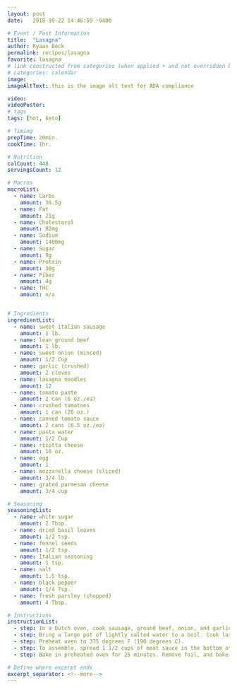 ```yaml
---
layout: post
date:   2018-10-22 14:46:59 -0400

# Event / Post Information
title:  "Lasagna"
author: Ryaan Beck
permalink: recipes/lasagna
favorite: lasagna
# link constructed from categories (when applied + and not overridden by permalink)
# categories: calendar
image:
imageAltText: this is the image alt text for ADA compliance

video:
videoPoster:
# tags
tags: [hot, keto]

# Timing
prepTime: 20min.
cookTime: 1hr.

# Nutrition
calCount: 448
servingsCount: 12

# Macros
macroList:
  - name: Carbs
    amount: 36.5g
  - name: Fat
    amount: 21g
  - name: Cholesterol
    amount: 82mg
  - name: Sodium
    amount: 1400mg
  - name: Sugar
    amount: 9g
  - name: Protein
    amount: 30g
  - name: Fiber
    amount: 4g
  - name: THC
    amount: n/a


# Ingredients
ingredientList:
  - name: sweet italian sausage
    amount: 1 lb.
  - name: lean ground beef
    amount: 1 lb.
  - name: sweet onion (minced)
    amount: 1/2 Cup
  - name: garlic (crushed)
    amount: 2 cloves
  - name: lasagna noodles
    amount: 12
  - name: tomato paste
    amount: 2 can (6 oz./ea)
  - name: crushed tomatoes
    amount: 1 can (28 oz.)
  - name: canned tomato sauce
    amount: 2 cans (6.5 oz./ea)
  - name: pasta water
    amount: 1/2 Cup
  - name: ricotta cheese
    amount: 16 oz.
  - name: egg
    amount: 1
  - name: mozzarella cheese (sliced)
    amount: 3/4 lb.
  - name: grated parmesan cheese
    amount: 3/4 cup

# Seasoning
seasoningList:
  - name: white sugar
    amount: 2 Tbsp.
  - name: dried basil leaves
    amount: 1/2 tsp.
  - name: fennel seeds
    amount: 1/2 tsp.
  - name: Italian seasoning
    amount: 1 tsp.
  - name: salt
    amount: 1.5 tsp.
  - name: black pepper
    amount: 1/4 Tsp.
  - name: fresh parsley (chopped)
    amount: 4 Tbsp.

# Instructions
instructionList:
  - step: In a Dutch oven, cook sausage, ground beef, onion, and garlic over medium heat until well browned. Stir in crushed tomatoes, tomato paste, tomato sauce, and water. Season with sugar, basil, fennel seeds, Italian seasoning, 1 teaspoon salt, pepper, and 2 tablespoons parsley. Simmer, covered, for about 1 1/2 hours, stirring occasionally.
  - step: Bring a large pot of lightly salted water to a boil. Cook lasagna noodles in boiling water for 8 to 10 minutes. Drain noodles, and rinse with cold water. In a mixing bowl, combine ricotta cheese with egg, remaining parsley, and 1/2 teaspoon salt.
  - step: Preheat oven to 375 degrees F (190 degrees C).
  - step: To assemble, spread 1 1/2 cups of meat sauce in the bottom of a 9x13 inch baking dish. Arrange 6 noodles lengthwise over meat sauce. Spread with one half of the ricotta cheese mixture. Top with a third of mozzarella cheese slices. Spoon 1 1/2 cups meat sauce over mozzarella, and sprinkle with 1/4 cup Parmesan cheese. Repeat layers, and top with remaining mozzarella and Parmesan cheese. Cover with foil - to prevent sticking, either spray foil with cooking spray, or make sure the foil does not touch the cheese.
  - step: Bake in preheated oven for 25 minutes. Remove foil, and bake an additional 25 minutes. Cool for 15 minutes before serving.

# Define where excerpt ends
excerpt_separator: <!--more-->
---
```


